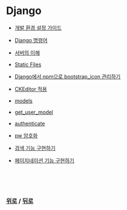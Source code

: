 # Django

* [개발 환경 설정 가이드](/django/guide.md)

* [Django 명령어](/django/command.md)

* [서버의 이해](/django/server.md)

* [Static Files](/django/static_files.md)

* [Django에서 npm으로 bootstrap_icon 관리하기](/django/bootstrap_icon.md)

* [CKEditor 적용](/django/ckeditor.md)

* [models](/django/models.md)

* [get_user_model](/django/get_user_model.md)

* [authenticate](/django/authenticate.md)

* [pw 암호화](/django/pw암호화.md)

* [검색 기능 구현하기](/django/search.md)

* [페이지네이션 기능 구현하기](/django/pagination.md)

<br>

<br>

<br>

### [위로](#django) / [뒤로](/README.md/#)